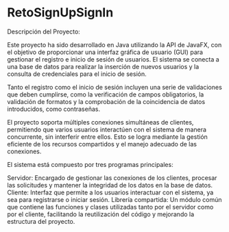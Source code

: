 # RetoSignUpSignIn



Descripción del Proyecto:

Este proyecto ha sido desarrollado en Java utilizando la API de JavaFX, con el objetivo de proporcionar una interfaz gráfica de usuario (GUI) 
para gestionar el registro e inicio de sesión de usuarios. El sistema se conecta a una base de datos para realizar la inserción de nuevos usuarios
y la consulta de credenciales para el inicio de sesión.

Tanto el registro como el inicio de sesión incluyen una serie de validaciones que deben cumplirse, como la verificación de campos obligatorios, 
la validación de formatos y la comprobación de la coincidencia de datos introducidos, como contraseñas.

El proyecto soporta múltiples conexiones simultáneas de clientes, permitiendo que varios usuarios interactúen con el sistema de manera concurrente, 
sin interferir entre ellos. Esto se logra mediante la gestión eficiente de los recursos compartidos y el manejo adecuado de las conexiones.

El sistema está compuesto por tres programas principales:

Servidor: Encargado de gestionar las conexiones de los clientes, procesar las solicitudes y mantener la integridad de los datos en la base de datos.
Cliente: Interfaz que permite a los usuarios interactuar con el sistema, ya sea para registrarse o iniciar sesión.
Librería compartida: Un módulo común que contiene las funciones y clases utilizadas tanto por el servidor como por el cliente, facilitando la reutilización
del código y mejorando la estructura del proyecto.

